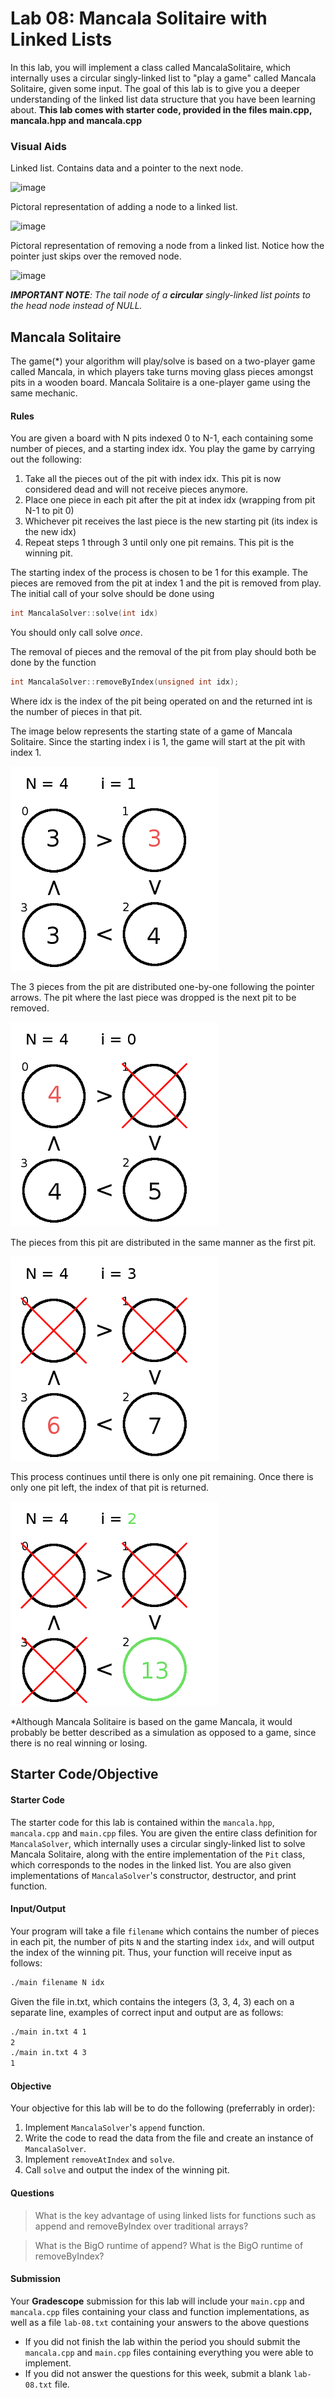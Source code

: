 # Lab 08: Mancala Solitaire with Linked Lists

In this lab, you will implement a class called MancalaSolitaire, which internally uses a circular singly-linked list to "play a game" called Mancala Solitaire, given some input.  The goal of this lab is to give you a deeper understanding of the linked list data structure that you have been learning about. **This lab comes with starter code, provided in the files main.cpp, mancala.hpp and mancala.cpp**

### Visual Aids

Linked list. Contains data and a pointer to the next node.

![image](http://www.java2novice.com/images/linked_list.png)

Pictoral representation of adding a node to a linked list.

![image](http://www.java2novice.com/images/sll_insert_after.png)

Pictoral representation of removing a node from a linked list. Notice how the pointer just skips over the removed node.

![image](http://www.java2novice.com/images/sll_delete_after.png)

***IMPORTANT NOTE**: The tail node of a **circular** singly-linked list points to the head node instead of NULL.*  

## Mancala Solitaire

The game(\*) your algorithm will play/solve is based on a two-player game called Mancala, in which players take turns moving glass pieces amongst pits in a wooden board. Mancala Solitaire is a one-player game using the same mechanic.
 
#### Rules

You are given a board with N pits indexed 0 to N-1, each containing some number of pieces, and a starting index idx. You play the game by carrying out the following:

1. Take all the pieces out of the pit with index idx. This pit is now considered dead and will not receive pieces anymore.
2. Place one piece in each pit after the pit at index idx (wrapping from pit N-1 to pit 0)
3. Whichever pit receives the last piece is the new starting pit (its index is the new idx)
4. Repeat steps 1 through 3 until only one pit remains. This pit is the winning pit.

The starting index of the process is chosen to be 1 for this example. The pieces are removed from the pit at index 1 and the pit is removed from play.
The initial call of your solve should be done using 
```c++
int MancalaSolver::solve(int idx)
```
You should only call solve _once_.

The removal of pieces and the removal of the pit from play should both be done by the function

```c++
int MancalaSolver::removeByIndex(unsigned int idx);
```
Where idx is the index of the pit being operated on and the returned int is the number of pieces in that pit.

The image below represents the starting state of a game of Mancala Solitaire. Since the starting index i is 1, the game will start at the pit with index 1.

![Mancala Solitaire 1](/lab-08/mancala1.png "Mancala Solitaire 1")

The 3 pieces from the pit are distributed one-by-one following the pointer arrows.
The pit where the last piece was dropped is the next pit to be removed.

![Mancala Solitaire 2](/lab-08/mancala2.png "Mancala Solitaire 2")

The pieces from this pit are distributed in the same manner as the first pit.

![Mancala Solitaire 3](/lab-08/mancala3.png "Mancala Solitaire 3")

This process continues until there is only one pit remaining.
Once there is only one pit left, the index of that pit is returned.

![Mancala Solitaire 4](/lab-08/mancala4.png "Mancala Solitaire 4")

\*Although Mancala Solitaire is based on the game Mancala, it would probably be better described as a simulation as opposed to a game,  since there is no real winning or losing.

## Starter Code/Objective

#### Starter Code

The starter code for this lab is contained within the `mancala.hpp`, `mancala.cpp` and `main.cpp` files. You are given the entire class definition for `MancalaSolver`, which internally uses a circular singly-linked list to solve Mancala Solitaire, along with the entire implementation of the `Pit` class, which corresponds to the nodes in the linked list. You are also given implementations of `MancalaSolver`'s constructor, destructor, and print function.

#### Input/Output

Your program will take a file `filename` which contains the number of pieces in each pit, the number of pits `N` and the starting index `idx`, and will output the index of the winning pit. Thus, your function will receive input as follows:

```bash
./main filename N idx
```

Given the file in.txt, which contains the integers (3, 3, 4, 3) each on a separate line, examples of correct input and output are as follows:

```bash
./main in.txt 4 1
2
./main in.txt 4 3
1
```

#### Objective

Your objective for this lab will be to do the following (preferrably in order):

1. Implement `MancalaSolver`'s `append` function.
2. Write the code to read the data from the file and create an instance of `MancalaSolver`.
3. Implement `removeAtIndex` and `solve`.
4. Call `solve` and output the index of the winning pit.

#### Questions

> What is the key advantage of using linked lists for functions such as append and removeByIndex over traditional arrays?

> What is the BigO runtime of append? What is the BigO runtime of removeByIndex?

#### Submission
Your **Gradescope** submission for this lab will include your `main.cpp` and `mancala.cpp` files containing your class and function implementations, as well as a file `lab-08.txt` containing your answers to the above questions

* If you did not finish the lab within the period you should submit the `mancala.cpp` and `main.cpp` files containing everything you were able to implement. 
* If you did not answer the questions for this week, submit a blank `lab-08.txt` file.

